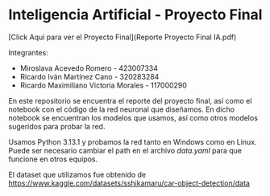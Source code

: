 # Inteligencia Artificial - Proyecto Final

[Click Aquí para ver el Proyecto Final](Reporte Proyecto Final IA.pdf)



Integrantes: 

* Miroslava Acevedo Romero - 423007334
* Ricardo Iván Martínez Cano - 320283284
* Ricardo Maximiliano Victoria Morales - 117000290

En este repositorio se encuentra el reporte del proyecto final, así como el notebook con el código de la red neuronal que diseñamos. En dicho notebook se encuentran los modelos que usamos, así como otros modelos sugeridos para probar la red.

Usamos Python 3.13.1 y probamos la red tanto en Windows como en Linux. Puede ser necesario cambiar el path en el archivo _data.yaml_ para que funcione en otros equipos.

El dataset que utilizamos fue obtenido de https://www.kaggle.com/datasets/sshikamaru/car-object-detection/data
